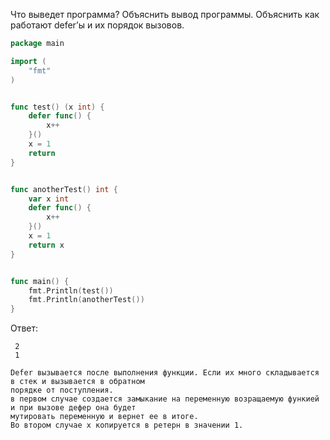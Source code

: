 Что выведет программа? Объяснить вывод программы. Объяснить как работают defer’ы и их порядок вызовов.

```go
package main

import (
	"fmt"
)


func test() (x int) {
	defer func() {
		x++
	}()
	x = 1
	return
}


func anotherTest() int {
	var x int
	defer func() {
		x++
	}()
	x = 1
	return x
}


func main() {
	fmt.Println(test())
	fmt.Println(anotherTest())
}
```

Ответ:
```
 2
 1

Defer вызывается после выполнения функции. Если их много складывается в стек и вызывается в обратном
порядке от поступления.
в первом случае создается замыкание на переменную возращаемую функией и при вызове дефер она будет
мутировать переменную и вернет ее в итоге.
Во втором случае х копируется в ретерн в значении 1. 
```
